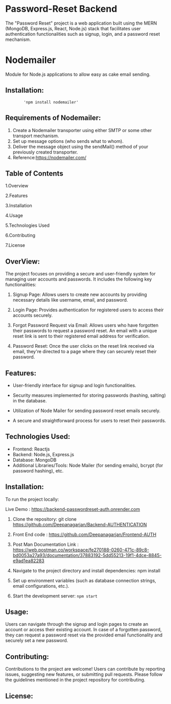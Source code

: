 # Password-Reset Backend

The "Password Reset" project is a web application built using the MERN (MongoDB, Express.js, React, Node.js) stack that facilitates user authentication functionalities such as signup, login, and a password reset mechanism.

 <h1> Nodemailer</h1> Module for Node.js applications to allow easy as cake email sending. 
 
 ## Installation:

            'npm install nodemailer'

 ## Requirements of Nodemailer:

1. Create a Nodemailer transporter using either SMTP or some other transport mechanism.
2. Set up message options (who sends what to whom).
3. Deliver the message object using the sendMail() method of your previously created transporter.
4. Reference:https://nodemailer.com/

## Table of Contents

1.Overview

2.Features

3.Installation

4.Usage

5.Technologies Used

6.Contributing

7.License


## OverView:

The project focuses on providing a secure and user-friendly system for managing user accounts and passwords. It includes the following key functionalities:

1. Signup Page: Allows users to create new accounts by providing necessary details like username, email, and password.

2. Login Page: Provides authentication for registered users to access their accounts securely.

3. Forgot Password Request via Email: Allows users who have forgotten their passwords to request a password reset. An email with a unique reset link is sent to their registered email address for verification.

4. Password Reset: Once the user clicks on the reset link received via email, they're directed to a page where they can securely reset their password.

## Features:

* User-friendly interface for signup and login functionalities.

* Security measures implemented for storing passwords (hashing, salting) in the database.

* Utilization of Node Mailer for sending password reset emails securely.

* A secure and straightforward process for users to reset their passwords.

## Technologies Used:

* Frontend: Reactjs
* Backend: Node.js, Express.js
* Database: MongoDB
* Additional Libraries/Tools: Node Mailer (for sending emails), bcrypt (for password hashing), etc.

## Installation:

To run the project locally:

Live Demo : https://backend-passwordreset-auth.onrender.com

1. Clone the repository: git clone https://github.com/Deepanagarjan/Backend-AUTHENTICATION

2. Front  End code : https://github.com/Deepanagarjan/Frontend-AUTH

3. Post Man Documentation Link : https://web.postman.co/workspace/fe270188-0260-471c-89c8-bd0053a27a93/documentation/37883192-5dd55213-19f1-4dce-8845-e9ad1ea82283

4. Navigate to the project directory and install 
dependencies: npm install

5. Set up environment variables (such as database connection strings, email configurations, etc.).

6. Start the development server: `npm start`

## Usage:

Users can navigate through the signup and login pages to create an account or access their existing account. In case of a forgotten password, they can request a password reset via the provided email functionality and securely set a new password.

## Contributing:

Contributions to the project are welcome! Users can contribute by reporting issues, suggesting new features, or submitting pull requests. Please follow the guidelines mentioned in the project repository for contributing.

## License: